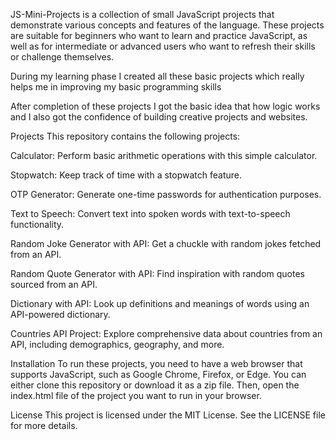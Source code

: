 JS-Mini-Projects is a collection of small JavaScript projects that demonstrate various concepts and features of the language. These projects are suitable for beginners who want to learn and practice JavaScript, as well as for intermediate or advanced users who want to refresh their skills or challenge themselves.

During my learning phase I created all these basic projects which really helps me in improving my basic programming skills

After completion of these projects I got the basic idea that how logic works and I also got the confidence of building creative projects and websites.


Projects
This repository contains the following projects:

Calculator: Perform basic arithmetic operations with this simple calculator.

Stopwatch: Keep track of time with a stopwatch feature.

OTP Generator: Generate one-time passwords for authentication purposes.

Text to Speech: Convert text into spoken words with text-to-speech functionality.

Random Joke Generator with API: Get a chuckle with random jokes fetched from an API.

Random Quote Generator with API: Find inspiration with random quotes sourced from an API.

Dictionary with API: Look up definitions and meanings of words using an API-powered dictionary.

Countries API Project: Explore comprehensive data about countries from an API, including demographics,
geography, and more.


Installation
To run these projects, you need to have a web browser that supports JavaScript, such as Google Chrome, Firefox, or Edge. You can either clone this repository or download it as a zip file. Then, open the index.html file of the project you want to run in your browser.


License
This project is licensed under the MIT License. See the LICENSE file for more details.
